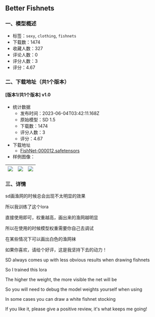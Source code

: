 ## Better Fishnets
### 一、模型概述

- 标签：`sexy`, `clothing`, `fishnets`
- 下载数：1474
- 收藏人数：327
- 评论人数：0
- 评分人数：3
- 评分：4.67

### 二、下载地址（共1个版本）

#### [版本1/共1个版本] v1.0

- 统计数据
  - 发布时间：2023-06-04T03:42:11.168Z
  - 原始模型：SD 1.5
  - 下载数：1474
  - 评分人数：3
  - 评分：4.67
- 下载地址
  - [FishNet-000012.safetensors](https://civitai.com/api/download/models/88842)
- 样例图像：

| <img src="https://image.civitai.com/xG1nkqKTMzGDvpLrqFT7WA/96c974d1-0d40-42c7-9870-7fd3c688abd1/width=450/1023026.jpeg" /> | <img src="https://image.civitai.com/xG1nkqKTMzGDvpLrqFT7WA/4cf022fd-26b3-40c9-85a6-0fef57bcef56/width=450/1023032.jpeg" /> | <img src="https://image.civitai.com/xG1nkqKTMzGDvpLrqFT7WA/53711ae3-0b6f-4a0f-b22d-83a497e0b535/width=450/1023033.jpeg" /> |
| ---- | ---- | ---- |


### 三、详情
<p>sd画渔网的时候总会出现不太明显的效果</p><p>所以我训练了这个lora</p><p>直接使用即可，权重越高，画出来的渔网越明显</p><p>所以在使用的时候模型权重需要你自己去调试</p><p>在某些情况下可以画出白色的渔网袜</p><p>如果你喜欢，请给个好评，这是我坚持下去的动力！</p><p>SD always comes up with less obvious results when drawing fishnets</p><p>So I trained this lora</p><p>The higher the weight, the more visible the net will be</p><p>So you will need to debug the model weights yourself when using</p><p>In some cases you can draw a white fishnet stocking</p><p>If you like it, please give a positive review, it's what keeps me going!</p>